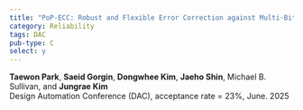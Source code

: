 ```yaml
---
title: "PoP-ECC: Robust and Flexible Error Correction against Multi-Bit Upsets in DNN Accelerators"
category: Reliability
tags: DAC
pub-type: C
select: y
---
```


**Taewon Park**, **Saeid Gorgin**, **Dongwhee Kim**, **Jaeho Shin**, Michael B. Sullivan, and **Jungrae Kim** <br>
Design Automation Conference (DAC), acceptance rate = 23%, June. 2025 <br>
